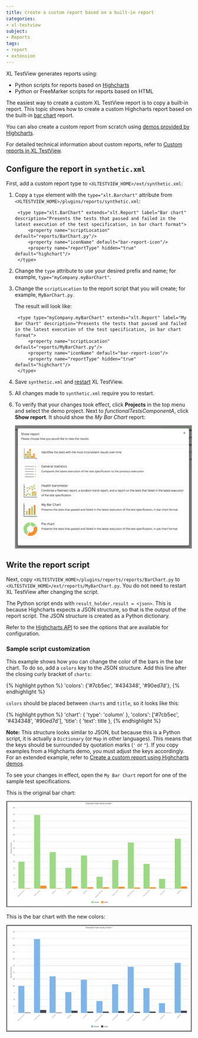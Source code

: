 ```yaml
---
title: Create a custom report based on a built-in report
categories:
- xl-testview
subject:
- Reports
tags:
- report
- extension
---
```


XL TestView generates reports using:

* Python scripts for reports based on [Highcharts](http://www.highcharts.com/)
* Python or FreeMarker scripts for reports based on HTML 

The easiest way to create a custom XL TestView report is to copy a built-in report. This topic shows how to create a custom Highcharts report based on the built-in [bar chart](/xl-testview/concept/reports.html#bar-chart) report.

You can also create a custom report from scratch using [demos provided by Highcharts](/xl-testview/how-to/create-a-custom-report-using-highcharts-demos.html).

For detailed technical information about custom reports, refer to [Custom reports in XL TestView](/xl-testview/concept/custom-reports.html).

## Configure the report in `synthetic.xml`

First, add a custom report type to `<XLTESTVIEW_HOME>/ext/synthetic.xml`:

1. Copy a `type` element with the `type="xlt.Barchart"` attribute from `<XLTESTVIEW_HOME>/plugins/reports/synthetic.xml`:

        <type type="xlt.BarChart" extends="xlt.Report" label="Bar chart" description="Presents the tests that passed and failed in the latest execution of the test specification, in bar chart format">
            <property name="scriptLocation" default="reports/BarChart.py"/>
            <property name="iconName" default="bar-report-icon"/>
            <property name="reportType" hidden="true" default="highchart"/>
        </type>

1. Change the `type` attribute to use your desired prefix and name; for example, `type="myCompany.myBarChart"`.
1. Change the `scriptLocation` to the report script that you will create; for example, `MyBarChart.py`.

    The result will look like:
    
        <type type="myCompany.myBarChart" extends="xlt.Report" label="My Bar Chart" description="Presents the tests that passed and failed in the latest execution of the test specification, in bar chart format">
            <property name="scriptLocation" default="reports/MyBarChart.py"/>
            <property name="iconName" default="bar-report-icon"/>
            <property name="reportType" hidden="true" default="highchart"/>
        </type>

1. Save `synthetic.xml` and [restart](/xl-testview/how-to/start.html) XL TestView.
1. All changes made to `synthetic.xml` require you to restart.
1. To verify that your changes took effect, click **Projects** in the top menu and select the demo project. Next to *functionalTestsComponentA*, click **Show report**. It should show the *My Bar Chart* report:

    ![Report list with new custom report](images/report-list-with-custom-report.png)

## Write the report script

Next, copy `<XLTESTVIEW_HOME>/plugins/reports/reports/BarChart.py` to `<XLTESTVIEW_HOME>/ext/reports/MyBarChart.py`. You do not need to restart XL TestView after changing the script.

The Python script ends with `result_holder.result = <json>`. This is because Highcharts expects a JSON structure, so that is the output of the report script. The JSON structure is created as a Python dictionary.

Refer to the [Highcharts API](http://api.highcharts.com/highcharts) to see the options that are available for configuration.

### Sample script customization

This example shows how you can change the color of the bars in the bar chart. To do so, add a `colors` key to the JSON structure. Add this line after the closing curly bracket of `charts`:

{% highlight python %}
    'colors': {'#7cb5ec', '#434348', '#90ed7d'},
{% endhighlight %}

`colors` should be placed between `charts` and `title`, so it looks like this:

{% highlight python %}
    'chart': {
       'type': 'column'
    },
    'colors': ['#7cb5ec', '#434348', '#90ed7d'],
    'title': {
        'text': title
    },
{% endhighlight %}

**Note:** This structure looks similar to JSON, but because this is a Python script, it is actually a `Dictionary` (or `Map` in other languages). This means that the keys should be surrounded by quotation marks (`'` or `"`). If you copy examples from a Highcharts demo, you must adjust the keys accordingly. For an extended example, refer to [Create a custom report using Highcharts demos](/xl-testview/how-to/create-a-custom-report-using-highcharts-demos.html).

To see your changes in effect, open the `My Bar Chart` report for one of the sample test specifications.

This is the original bar chart:

![image](images/bar-chart-original.png)

This is the bar chart with the new colors:

![image](images/bar-chart-modified-color.png)
